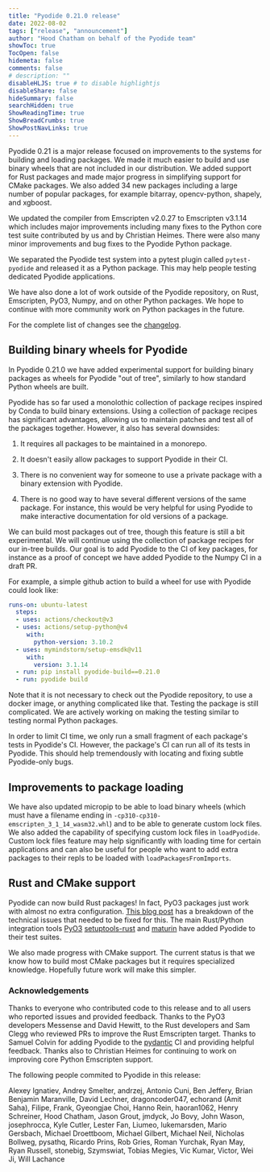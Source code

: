 ```yaml
---
title: "Pyodide 0.21.0 release"
date: 2022-08-02
tags: ["release", "announcement"]
author: "Hood Chatham on behalf of the Pyodide team"
showToc: true
TocOpen: false
hidemeta: false
comments: false
# description: ""
disableHLJS: true # to disable highlightjs
disableShare: false
hideSummary: false
searchHidden: true
ShowReadingTime: true
ShowBreadCrumbs: true
ShowPostNavLinks: true
---
```


Pyodide 0.21 is a major release focused on improvements to the systems for
building and loading packages. We made it much easier to build and use binary
wheels that are not included in our distribution. We added support for Rust
packages and made major progress in simplifying support for CMake packages. We
also added 34 new packages including a large number of popular packages, for
example bitarray, opencv-python, shapely, and xgboost.

We updated the compiler from Emscripten v2.0.27 to Emscripten v3.1.14 which
includes major improvements including many fixes to the Python core test suite
contributed by us and by Christian Heimes. There were also many minor
improvements and bug fixes to the Pyodide Python package.

We separated the Pyodide test system into a pytest plugin called
`pytest-pyodide` and released it as a Python package. This may help people
testing dedicated Pyodide applications.

We have also done a lot of work outside of the Pyodide repository, on Rust,
Emscripten, PyO3, Numpy, and on other Python packages. We hope to continue with
more community work on Python packages in the future.

For the complete list of changes see the
[changelog](https://pyodide.org/en/stable/project/changelog.html#version-0-21-0).

## Building binary wheels for Pyodide

In Pyodide 0.21.0 we have added experimental support for building binary
packages as wheels for Pyodide "out of tree", similarly to how standard Python
wheels are built.

Pyodide has so far used a monolothic collection of package recipes inspired by
Conda to build binary extensions. Using a collection of package recipes has
significant advantages, allowing us to maintain patches and test all of the
packages together. However, it also has several downsides:

1. It requires all packages to be maintained in a monorepo.

2. It doesn't easily allow packages to support Pyodide in their CI.

3. There is no convenient way for someone to use a private package with a
   binary extension with Pyodide.

4. There is no good way to have several different versions of the same package.
   For instance, this would be very helpful for using Pyodide to make
   interactive documentation for old versions of a package.

We can build most packages out of tree, though this feature is still a bit
experimental. We will continue using the collection of package recipes for our
in-tree builds. Our goal is to add Pyodide to the CI of key packages, for
instance as a proof of concept we have added Pyodide to the Numpy CI in a draft
PR. 

For example, a simple github action to build a wheel for use with Pyodide could
look like:
```yaml
runs-on: ubuntu-latest
  steps:
  - uses: actions/checkout@v3
  - uses: actions/setup-python@v4
     with:
       python-version: 3.10.2
  - uses: mymindstorm/setup-emsdk@v11
     with:
       version: 3.1.14
  - run: pip install pyodide-build==0.21.0
  - run: pyodide build
```
Note that it is not necessary to check out the Pyodide repository, to use a
docker image, or anything complicated like that. Testing the package is still
complicated. We are actively working on making the testing similar to testing
normal Python packages.

In order to limit CI time, we only run a small fragment of each package's tests
in Pyodide's CI. However, the package's CI can run all of its tests in Pyodide.
This should help tremendously with locating and fixing subtle Pyodide-only bugs.

## Improvements to package loading

We have also updated micropip to be able to load binary wheels (which must have
a filename ending in `-cp310-cp310-emscripten_3_1_14_wasm32.whl`) and to be able
to generate custom lock files. We also added the capability of specifying custom
lock files in `loadPyodide`. Custom lock files feature may help significantly
with loading time for certain applications and can also be useful for people who
want to add extra packages to their repls to be loaded with
`loadPackagesFromImports`.

## Rust and CMake support

Pyodide can now build Rust packages! In fact, PyO3 packages just work with
almost no extra configuration. [This blog
post](https://blog.pyodide.org/posts/rust-pyo3-support-in-pyodide/) has a
breakdown of the technical issues that needed to be fixed for this. The main
Rust/Python integration tools [PyO3](github.com/pyo3/pyo3/)
[setuptools-rust](github.com/pyo3/setuptools-rust/) and
[maturin](github.com/pyo3/maturin/) have added Pyodide to their test suites.

We also made progress with CMake support. The current status is that we know how
to build most CMake packages but it requires specialized knowledge. Hopefully
future work will make this simpler.


### Acknowledgements

Thanks to everyone who contributed code to this release and to all users who
reported issues and provided feedback. Thanks to the PyO3 developers Messense
and David Hewitt, to the Rust developers and Sam Clegg who reviewed PRs to
improve the Rust Emscripten target. Thanks to Samuel Colvin for adding Pyodide
to the [pydantic](https://github.com/pydantic/pydantic-core) CI and providing
helpful feedback. Thanks also to Christian Heimes for continuing to work on
improving core Python Emscripten support.

The following people commited to Pyodide in this release:

Alexey Ignatiev, Andrey Smelter, andrzej, Antonio Cuni, Ben Jeffery, Brian
Benjamin Maranville, David Lechner, dragoncoder047, echorand (Amit Saha),
Filipe, Frank, Gyeongjae Choi, Hanno Rein, haoran1062, Henry Schreiner, Hood
Chatham, Jason Grout, jmdyck, Jo Bovy, John Wason, josephrocca, Kyle Cutler,
Lester Fan, Liumeo, lukemarsden, Mario Gersbach, Michael Droettboom, Michael
Gilbert, Michael Neil, Nicholas Bollweg, pysathq, Ricardo Prins, Rob Gries,
Roman Yurchak, Ryan May, Ryan Russell, stonebig, Szymswiat, Tobias Megies, Vic
Kumar, Victor, Wei Ji, Will Lachance
